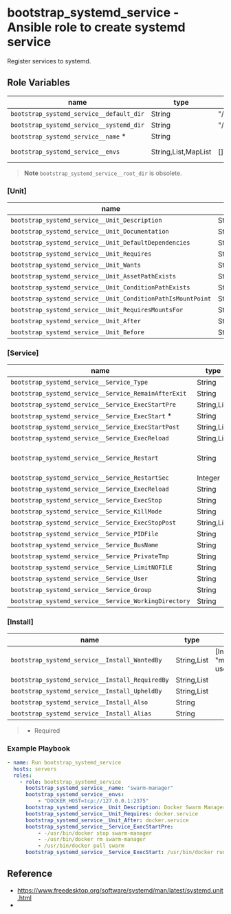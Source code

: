 
# bootstrap_systemd_service - Ansible role to create systemd service

Register services to systemd.

## Role Variables

|name                |type    |default|description
|--------------------|--------|-------|-------------
|`bootstrap_systemd_service__default_dir`|String|"/etc/default"|envs file path
|`bootstrap_systemd_service__systemd_dir`|String|"/etc/systemd/system"|systemd path
|`bootstrap_systemd_service__name` * |String||service name
|`bootstrap_systemd_service__envs`|String,List,MapList|[]|envs (/etc/default/:name)

> **Note**
> `bootstrap_systemd_service__root_dir` is obsolete.


### [Unit]


| name                                                       |type    |default|description
|------------------------------------------------------------|--------|-------|-------------
| `bootstrap_systemd_service__Unit_Description`               |String||[Unit]Description
| `bootstrap_systemd_service__Unit_Documentation`             |String||[Unit]Documentation
| `bootstrap_systemd_service__Unit_DefaultDependencies`       |String||[Unit]DefaultDependencies
| `bootstrap_systemd_service__Unit_Requires`                  |String,List||[Unit]Requires
| `bootstrap_systemd_service__Unit_Wants`                     |String,List||[Unit]Wants
| `bootstrap_systemd_service__Unit_AssetPathExists`           |String||[Unit]AssertPathExists
| `bootstrap_systemd_service__Unit_ConditionPathExists`       |String||[Unit]ConditionPathExists
| `bootstrap_systemd_service__Unit_ConditionPathIsMountPoint` |String||[Unit]ConditionPathIsMountPoint
| `bootstrap_systemd_service__Unit_RequiresMountsFor`         |String||[Unit]RequiresMountsFor
| `bootstrap_systemd_service__Unit_After`                     |String,List||[Unit]After
| `bootstrap_systemd_service__Unit_Before`                    |String,List||[Unit]Before


### [Service]


| name                                                 |type    |default|description
|------------------------------------------------------|--------|-------|-------------
| `bootstrap_systemd_service__Service_Type`             |String|"simple"|[Service]Type
| `bootstrap_systemd_service__Service_RemainAfterExit`  |String||[Service]RemainAfterExit
| `bootstrap_systemd_service__Service_ExecStartPre`     |String,List||[Service]ExecStartPre
| `bootstrap_systemd_service__Service_ExecStart` *      |String||[Service]ExecStart
| `bootstrap_systemd_service__Service_ExecStartPost`    |String,List||[Service]ExecStartPost
| `bootstrap_systemd_service__Service_ExecReload`       |String,List||[Service]ExecReload
| `bootstrap_systemd_service__Service_Restart`          |String|"no"| [Service]Restart "no" or "always" or "on-success" or "on-failure"
| `bootstrap_systemd_service__Service_RestartSec`       |Integer|| [Service]RestartSec
| `bootstrap_systemd_service__Service_ExecReload`       |String|| [Service]ExecReload
| `bootstrap_systemd_service__Service_ExecStop`         |String|| [Service]ExecStop
| `bootstrap_systemd_service__Service_KillMode`         |String|| [Service]KillMode
| `bootstrap_systemd_service__Service_ExecStopPost`     |String,List|| [Service]ExecStopPost
| `bootstrap_systemd_service__Service_PIDFile`          |String|| [Service]PIDFile
| `bootstrap_systemd_service__Service_BusName`          |String|| [Service]BusName
| `bootstrap_systemd_service__Service_PrivateTmp`       |String|| [Service]PrivateTmp
| `bootstrap_systemd_service__Service_LimitNOFILE`      |String|| [Service]LimitNOFILE
| `bootstrap_systemd_service__Service_User`             |String|| [Service]User
| `bootstrap_systemd_service__Service_Group`            |String|| [Service]Group
| `bootstrap_systemd_service__Service_WorkingDirectory` |String|| [Service]WorkingDirectory



### [Install]

| name                                           | type      |default|description
|------------------------------------------------|-----------|-------|-------------
| `bootstrap_systemd_service__Install_WantedBy`   |String,List|[Install]WantedBy "multi-user.target"|[Install]WantedBy
| `bootstrap_systemd_service__Install_RequiredBy` |String,List||[Install]RequiredBy
| `bootstrap_systemd_service__Install_UpheldBy`   |String,List||[Install]UpheldBy
| `bootstrap_systemd_service__Install_Also`       | String    ||[Install]Also
| `bootstrap_systemd_service__Install_Alias`      | String    ||[Install]Alias


> * Required

### Example Playbook

```yaml
- name: Run bootstrap_systemd_service
  hosts: servers
  roles:
    - role: bootstrap_systemd_service
      bootstrap_systemd_service__name: "swarm-manager"
      bootstrap_systemd_service__envs:
          - "DOCKER_HOST=tcp://127.0.0.1:2375"
      bootstrap_systemd_service__Unit_Description: Docker Swarm Manager
      bootstrap_systemd_service__Unit_Requires: docker.service
      bootstrap_systemd_service__Unit_After: docker.service
      bootstrap_systemd_service__Service_ExecStartPre:
          - -/usr/bin/docker stop swarm-manager
          - -/usr/bin/docker rm swarm-manager
          - /usr/bin/docker pull swarm
      bootstrap_systemd_service__Service_ExecStart: /usr/bin/docker run -p 2377:2375 --name swarm-manager swarm manage

```

## Reference

- https://www.freedesktop.org/software/systemd/man/latest/systemd.unit.html
- 